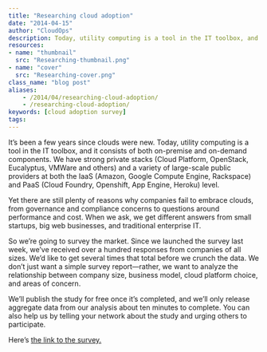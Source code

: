 ```yaml
---
title: "Researching cloud adoption"
date: "2014-04-15"
author: "CloudOps"
description: Today, utility computing is a tool in the IT toolbox, and it consists of both on-premise and on-demand components.
resources:
- name: "thumbnail"
  src: "Researching-thumbnail.png"
- name: "cover"
  src: "Researching-cover.png"
class_name: "blog post"
aliases:
    - /2014/04/researching-cloud-adoption/
    - /researching-cloud-adoption/
keywords: [cloud adoption survey]
tags:
---
```


<p>It’s been a few years since clouds were new. Today, utility computing is a tool in the IT toolbox, and it consists of both on-premise and on-demand components. We have strong private stacks (Cloud Platform, OpenStack, Eucalyptus, VMWare and others) and a variety of large-scale public providers at both the IaaS (Amazon, Google Compute Engine, Rackspace) and PaaS (Cloud Foundry, Openshift, App Engine, Heroku) level.</p>

<p>Yet there are still plenty of reasons why companies fail to embrace clouds, from governance and compliance concerns to questions around performance and cost. When we ask, we get different answers from small startups, big web businesses, and traditional enterprise IT.</p>

<p>So we’re going to survey the market. Since we launched the survey last week, we’ve received over a hundred responses from companies of all sizes. We’d like to get several times that total before we crunch the data. We don’t just want a simple survey report—rather, we want to analyze the relationship between company size, business model, cloud platform choice, and areas of concern.</p>

<p>We’ll publish the study for free once it’s completed, and we’ll only release aggregate data from our analysis about ten minutes to complete. You can also help us by telling your network about the study and urging others to participate.</p>

<p>Here’s <a title="CloudOps Survey" href="http://bit.ly/cloudopssurvey" target="_blank"> the link to the survey.</a></p>